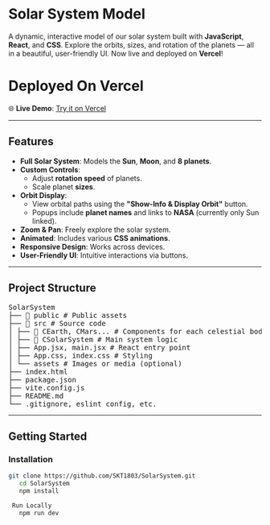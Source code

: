 # Solar System Model

A dynamic, interactive model of our solar system built with **JavaScript**, **React**, and **CSS**. Explore the orbits, sizes, and rotation of the planets — all in a beautiful, user-friendly UI. Now live and deployed on **Vercel**!

# Deployed On Vercel
🌐 **Live Demo**: [Try it on Vercel](solar-system-mu-kohl.vercel.app)


---

## Features

- **Full Solar System**: Models the **Sun**, **Moon**, and **8 planets**.
- **Custom Controls**:
  - Adjust **rotation speed** of planets.
  - Scale planet **sizes**.
- **Orbit Display**:
  - View orbital paths using the **"Show-Info & Display Orbit"** button.
  - Popups include **planet names** and links to **NASA** (currently only Sun linked).
- **Zoom & Pan**: Freely explore the solar system.
- **Animated**: Includes various **CSS animations**.
- **Responsive Design**: Works across devices.
- **User-Friendly UI**: Intuitive interactions via buttons.

---

## Project Structure
<pre>
SolarSystem
├── 📁 public # Public assets
├── 📁 src # Source code
│ ├── 📁 CEarth, CMars... # Components for each celestial body
│ ├── 📁 CSolarSystem # Main system logic
│ ├── App.jsx, main.jsx # React entry point
│ ├── App.css, index.css # Styling
│ └── assets # Images or media (optional)
├── index.html
├── package.json
├── vite.config.js
├── README.md
└── .gitignore, eslint config, etc.
</pre>

---

## Getting Started

### Installation

```bash
git clone https://github.com/SKT1803/SolarSystem.git
   cd SolarSystem
   npm install

 Run Locally
   npm run dev
```


